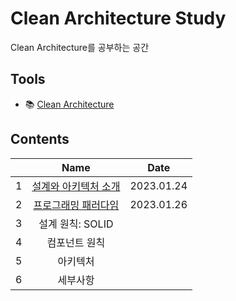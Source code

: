 # Clean Architecture Study

Clean Architecture를 공부하는 공간

## Tools

- 📚 [Clean Architecture](https://ebook.insightbook.co.kr/book/79)

## Contents

|       | Name | Date |
| :---: | :---: | :---: |
| 1 | [설계와 아키텍처 소개](https://github.com/cskime/clean-architecture-study/blob/main/01-architecture-overview.md) | 2023.01.24 |
| 2 | [프로그래밍 패러다임](https://github.com/cskime/clean-architecture-study/blob/main/02-paradigm-overview.md) | 2023.01.26 |
| 3 | 설계 원칙: SOLID |  |
| 4 | 컴포넌트 원칙 |  |
| 5 | 아키텍처 |  |
| 6 | 세부사항 |  |

